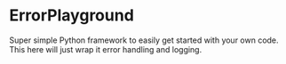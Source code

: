 # ErrorPlayground
Super simple Python framework to easily get started with your own code. This here will just wrap it error handling and logging.
